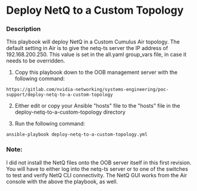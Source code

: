 # Deploy NetQ to a Custom Topology

### Description

This playbook will deploy NetQ in a Custom Cumulus Air topology. The default setting in Air is to give the netq-ts server the IP address of 192.168.200.250. This value is set in the all.yaml group_vars file, in case it needs to be overridden.

1. Copy this playbook down to the OOB management server with the following command:

```
https://gitlab.com/nvidia-networking/systems-engineering/poc-support/deploy-netq-to-a-custom-topology
```

2. Either edit or copy your Ansible "hosts" file to the "hosts" file in the deploy-netq-to-a-custom-topology directory

3. Run the following command:

```
ansible-playbook deploy-netq-to-a-custom-topology.yml
```

### Note:

I did not install the NetQ files onto the OOB server itself in this first revision. You will have to either log into the netq-ts server or to one of the switches to test and verify NetQ CLI connectivity. The NetQ GUI works from the Air console with the above the playbook, as well.
